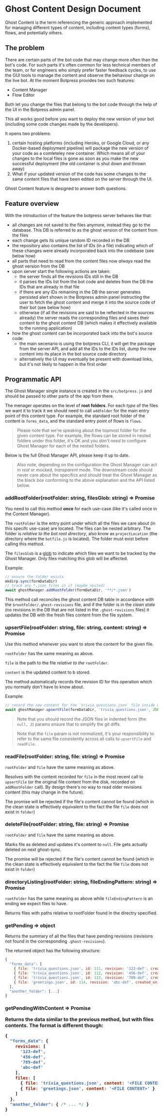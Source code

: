 # Ghost Content Design Document

Ghost Content is the term referencing the generic approach implemented for managing different types of content, including content types (forms), flows, and potentially others.

## The problem

There are certain parts of the bot code that may change more often than the bot's code.
For such parts it's often common for less technical members of the team, or for engineers who simply prefer faster feedback cycles, to use the GUI tools to manage the content and observe the behaviour change on the live bot.
At the moment Botpress provides two such features:
* Content Manager
* Flow Editor

Both let you change the files that belong to the bot code through the help of the UI in the Botpress admin panel.

This all works good before you want to deploy the new version of your bot (including some code changes made by the developers).

It opens two problems:
1) certain hosting platforms (including Heroku, or Google Cloud, or any Docker-based deployment pipeline) will package the new version of your code as a comleteley new container. Which means all of your changes to the local files is gone as soon as you make the new successful deployment (the old container is shut down and thrown away)
2) What if your updated version of the code has some changes to the same content files that have been edited on the server through the UI.

Ghost Content feature is designed to answer both questions.

## Feature overview

With the introduction of the feature the botpress server behaves like that:
* all changes are not saved to the files anymore, instead they go to the database. This DB is referred to as the ghost version of the content from the files
* each change gets its unique random ID recorded in the DB
* the repository also contains the list of IDs (in a file) indicating which of these changes were already incorporated back into the codebase (see below how)
* all parts that need to read from the content files now _always_ read the ghost version from the DB
* upon server start the following actions are taken:
  * the server finds all the revisions IDs still in the DB
  * it parses the IDs list from the bot code and deletes from the DB the IDs that are already in that file
  * if there are any IDs remaining in the DB the server generates persisted alert shown in the Botpress admin panel instructing the user to fetch the ghost content and merge it into the source code of their bot (see below how)
  * otherwise (if all the revisions are said to be reflected in the sources already) the server reads the corresponding files and saves their content to the ghost content DB (which makes it effectively available to the running application)
* how the ghost content can be incorporated back into the bot's source code:
  * the main secenario is using the botpress CLI, it will get the package from the server API, and add all the IDs to the IDs list, dump the new content into its place in the bot source code directory
  * alternatively the UI may eventually be present with download links, but it's not likely to happen in the first order

## Programmatic API

The Ghost Manager single instance is created in the `src/botpress.js` and should be passed to other parts of the app from there.

The menager operates on the level of **root folders**. For each _type_ of the files we want it to track it we should need to call `addFolder` for the main entry point of this content type. For example, the standard root folder of the content is `forms_data`, and the standard entry point of flows is `flows`.

> Please note that we're speaking about the topmost folder for the given content type. For example, the flows can be stored in nested folders under this folder, it's OK and you _don't need to_ configure Ghost Manager for each of the nested folders.

Below is the full Ghost Manager API, please keep it up to date.

> Also note, depending on the configuration the Ghost Manager can act in _real_ or mocked, _transparent_ mode. The downstream code should never care about the specifics and should treat the Ghost Manager as the black box conforming to the above explanation and the API listed below.

### addRootFolder(rootFolder: string, filesGlob: string) => Promise<void>

You need to call this method **once** for each use-case (like it's called once in the Content Manager).

The `rootFolder` is the entry point under which all the files we care about (in this specifc use-case) are located. The files can be nested arbitrary. The folder is _relative to the bot root directory_, also know as `projectLocation` (the directory where the `botfile.js` is located). The folder must exist before calling this method.

The `filesGlob` is a [glob](https://www.npmjs.com/package/glob) to indicate which files we want to be tracked by the Ghost Manager. Only files matching this glob will be affected.

Example:
```js
// ensure the folder exists
mkdirp.sync(formDataDir)
// track any *.json files in it (maybe nested)
await ghostManager.addRootFolder(formDataDir, '**/*.json')
```

This method call reconciles the ghost content DB table in accordance with the `$rootFolder/.ghost-revisions` file, and if the folder is in the _clean state_ (no revisions in the DB that are not listed in the `.ghost-revisions` files) it updates the DB with the fresh files content from the file system.

### upsertFile(rootFolder: string, file: string, content: string) => Promise<void>

Use this method whenever you want to store the content for the given file.

`rootFolder` has the same meaning as above.

`file` is the path to the file _relative to the_ `rootFolder`.

`content` is the updated content to b stored.

The method automatically records the revision ID for this operation which you normally don't have to know about.

Example:
```js
// record the new content for the `trivia_questions.json` file inside of the `formDataDir` folder
await ghostManager.upsertFile(formDataDir, 'trivia_questions.json', JSON.stringify(triviaQuestions, null, 2))
```

> Note that you should record the JSON files in indented form (the `null, 2`) params ensure that to simplify the git diffs.

> Note that the `file` param is not normalized, it's your responsibility to refer to the same file consistently across all calls to `upsertFile` and `readFile`.

### readFile(rootFolder: string, file: string) => Promise<string>

`rootFolder` and `file` have the same meaning as above.

Resolves with the content recorded for `file` in the most recent call to `upsertFile` (or the original file content from the disk, recorded on `addRootFolder` call). By design there's no way to read older revisions content (this may change in the future).

The promise will be rejected if the file's content cannot be found (which in the clean state is effectively equivalent to the fact the file `file` does not exist in `folder`)

### deleteFile(rootFolder: string, file: string) => Promise

`rootFolder` and `file` have the same meaning as above.

Marks file as deleted and updates it's content to `null`. File gets actually deleted on next ghost-sync.

The promise will be rejected if the file's content cannot be found (which in the clean state is effectively equivalent to the fact the file `file` does not exist in `folder`)

### directoryListing(rootFolder: string, fileEndingPattern: string) => Promise<array>

`rootFolder` has the same meaning as above while `fileEndingPattern` is an ending we expect files to have.

Returns files with paths relative to rootFolder found in the directry specified.

### getPending => object

Returns the summary of all the files that have pending revisions (revisions not found in the corresponding `.ghost-revisions`).

The returned object has the following structure:

```js
{
  "forms_data": [
    { file: 'trivia_questions.json', id: 111, revision: '123-def', created_on: '2017-12-12T23:10:55Z', created_by: 'admin'},
    { file: 'trivia_questions.json', id: 112, revision: '456-def', created_on: '2017-12-12T23:10:45Z', created_by: 'admin'},
    { file: 'trivia_questions.json', id: 113, revision: '789-def', created_on: '2017-12-12T23:10:35Z', created_by: 'admin'},
    { file: 'greetings.json', id: 114, revision: 'abc-def', created_on: '2017-12-12T23:10:25Z', created_by: 'admin'},
  ],
  "another_folder": [...]
}
```

### getPendingWithContent => Promise<object>

Returns the data similar to the previous method, but with files contents. The format is different though:

```js
{
  "forms_data": {
    revisions: [
      '123-def',
      '456-def',
      '789-def',
      'abc-def'
    ],
    files: [
      { file: 'trivia_questions.json', content: '<FILE CONTENT>' },
      { file: 'greetings.json', content: '<FILE CONTENT>' }
    ]
  },
  "another_folder": { /* ... */ }
}
```
